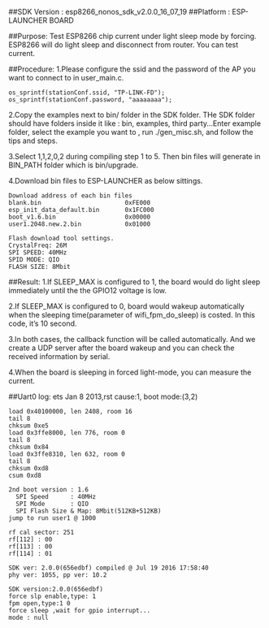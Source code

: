 ##SDK Version : esp8266_nonos_sdk_v2.0.0_16_07_19
##Platform : ESP-LAUNCHER BOARD

##Purpose:
Test ESP8266 chip current under light sleep mode by forcing. ESP8266 will do light sleep and disconnect from router. You can test current.

##Procedure:
1.Please configure the ssid and the password of the AP you want to connect to in user_main.c.

	os_sprintf(stationConf.ssid, "TP-LINK-FD");
	os_sprintf(stationConf.password, "aaaaaaaa");

2.Copy the examples next to bin/ folder in the SDK folder. THe SDK folder should have folders inside it like : bin, examples, third party...Enter example folder, select the example you want to , run ./gen_misc.sh, and follow the tips and steps.

3.Select 1,1,2,0,2 during compiling step 1 to 5. Then bin files will generate in BIN_PATH folder which is bin/upgrade.


4.Download bin files to ESP-LAUNCHER as below sittings.

	Download address of each bin files
	blank.bin						0xFE000
	esp_init_data_default.bin		0x1FC000
	boot_v1.6.bin					0x00000
	user1.2048.new.2.bin			0x01000
	
	Flash download tool settings.
	CrystalFreq: 26M
	SPI SPEED: 40MHz
	SPID MODE: QIO
	FLASH SIZE: 8Mbit

##Result:
1.If SLEEP_MAX is configured to 1, the board would do light sleep immediately until the the GPIO12 voltage is low.

2.If SLEEP_MAX is configured to 0, board would wakeup automatically when the sleeping time(parameter of wifi_fpm_do_sleep) is costed. In this code, it’s 10 second.

3.In both cases, the callback function will be called automatically. And we create a UDP server after the board wakeup and you can check the received information by serial.

4.When the board is sleeping in forced light-mode, you can measure the current.

##Uart0 log:
	 ets Jan  8 2013,rst cause:1, boot mode:(3,2)

	load 0x40100000, len 2408, room 16 
	tail 8
	chksum 0xe5
	load 0x3ffe8000, len 776, room 0 
	tail 8
	chksum 0x84
	load 0x3ffe8310, len 632, room 0 
	tail 8
	chksum 0xd8
	csum 0xd8

	2nd boot version : 1.6
	  SPI Speed      : 40MHz
	  SPI Mode       : QIO
	  SPI Flash Size & Map: 8Mbit(512KB+512KB)
	jump to run user1 @ 1000

	rf cal sector: 251
	rf[112] : 00
	rf[113] : 00
	rf[114] : 01

	SDK ver: 2.0.0(656edbf) compiled @ Jul 19 2016 17:58:40
	phy ver: 1055, pp ver: 10.2

	SDK version:2.0.0(656edbf)
	force slp enable,type: 1
	fpm open,type:1 0
	force sleep ,wait for gpio interrupt...
	mode : null
	  
	 
